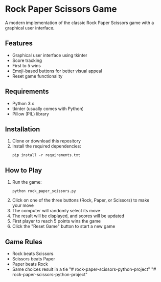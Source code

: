 # Rock Paper Scissors Game

A modern implementation of the classic Rock Paper Scissors game with a graphical user interface.

## Features

- Graphical user interface using tkinter
- Score tracking
- First to 5 wins
- Emoji-based buttons for better visual appeal
- Reset game functionality

## Requirements

- Python 3.x
- tkinter (usually comes with Python)
- Pillow (PIL) library

## Installation

1. Clone or download this repository
2. Install the required dependencies:
   ```
   pip install -r requirements.txt
   ```

## How to Play

1. Run the game:
   ```
   python rock_paper_scissors.py
   ```
2. Click on one of the three buttons (Rock, Paper, or Scissors) to make your move
3. The computer will randomly select its move
4. The result will be displayed, and scores will be updated
5. First player to reach 5 points wins the game
6. Click the "Reset Game" button to start a new game

## Game Rules

- Rock beats Scissors
- Scissors beats Paper
- Paper beats Rock
- Same choices result in a tie "# rock-paper-scissors-python-project" 
"# rock-paper-scissors-python-project" 
